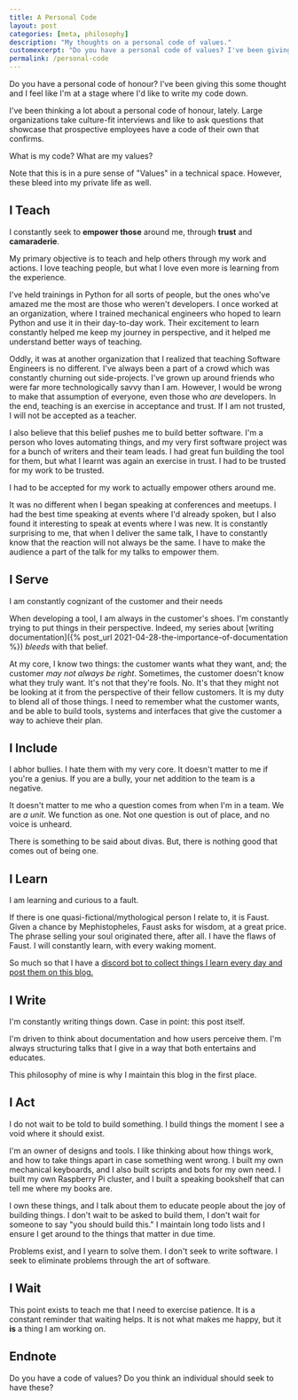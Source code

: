 ```yaml
---
title: A Personal Code
layout: post
categories: [meta, philosophy]
description: "My thoughts on a personal code of values."
customexcerpt: "Do you have a personal code of values? I've been giving this some thought and I feel like I'm at a stage where I'd like to write my code down."
permalink: /personal-code
---
```


Do you have a personal code of honour? I've been giving this some thought and I
feel like I'm at a stage where I'd like to write my code down.

I've been thinking a lot about a personal code of honour, lately. Large
organizations take culture-fit interviews and like to ask questions that
showcase that prospective employees have a code of their own that confirms.

What is my code? What are my values?

Note that this is in a pure sense of "Values" in a technical space. However,
these bleed into my private life as well.

## I Teach

I constantly seek to **empower those** around me, through **trust** and
**camaraderie**.

My primary objective is to teach and help others through my work and actions. I
love teaching people, but what I love even more is learning from the
experience.

I've held trainings in Python for all sorts of people, but the ones who've
amazed me the most are those who weren't developers. I once worked at an
organization, where I trained mechanical engineers who hoped to learn Python
and use it in their day-to-day work. Their excitement to learn constantly
helped me keep my journey in perspective, and it helped me understand better
ways of teaching.

Oddly, it was at another organization that I realized that teaching Software
Engineers is no different. I've always been a part of a crowd which was
constantly churning out side-projects. I've grown up around friends who were
far more technologically savvy than I am. However, I would be wrong to make
that assumption of everyone, even those who *are* developers. In the end,
teaching is an exercise in acceptance and trust. If I am not trusted, I will
not be accepted as a teacher.

I also believe that this belief pushes me to build better software. I'm a
person who loves automating things, and my very first software project was for
a bunch of writers and their team leads. I had great fun building the tool for
them, but what I learnt was again an exercise in trust. I had to be trusted for
my work to be trusted.

I had to be accepted for my work to actually empower others around me.

It was no different when I began speaking at conferences and meetups. I had the
best time speaking at events where I'd already spoken, but I also found it
interesting to speak at events where I was new. It is constantly surprising to
me, that when I deliver the same talk, I have to constantly know that the
reaction will not always be the same. I have to make the audience a part of the
talk for my talks to empower them.

## I Serve

I am constantly cognizant of the customer and their needs

When developing a tool, I am always in the customer's shoes. I'm constantly
trying to put things in their perspective. Indeed, my series about [writing
documentation]({% post_url 2021-04-28-the-importance-of-documentation %})
*bleeds* with that belief.

At my core, I know two things: the customer wants what they want, and; the
customer *may not always be right*. Sometimes, the customer doesn't know what
they truly want. It's not that they're fools. No. It's that they might not be
looking at it from the perspective of their fellow customers. It is my duty to
blend all of those things. I need to remember what the customer wants, and
be able to build tools, systems and interfaces that give the customer a way to
achieve their plan.

## I Include

I abhor bullies. I hate them with my very core. It doesn't matter to me if
you're a genius.  If you are a bully, your net addition to the team is a
negative.

It doesn't matter to me who a question comes from when I'm in a team. We are *a
unit*.  We function as one. Not one question is out of place, and no voice is
unheard.

There is something to be said about divas. But, there is nothing good that
comes out of being one.

## I Learn

I am learning and curious to a fault.

If there is one quasi-fictional/mythological person I relate to, it is Faust.
Given a chance by Mephistopheles, Faust asks for wisdom, at a great price. The
phrase selling your soul originated there, after all. I have the flaws of
Faust. I will constantly learn, with every waking moment.

So much so that I have a [discord bot to collect things I learn every day and
post them on this blog.](https://stonecharioteer.com/til.html)

## I Write

I'm constantly writing things down. Case in point: this post itself.

I'm driven to think about documentation and how users perceive them. I'm always
structuring talks that I give in a way that both entertains and educates.

This philosophy of mine is why I maintain this blog in the first place.

## I Act

I do not wait to be told to build something. I build things the moment I see
a void where it should exist.

I'm an owner of designs and tools. I like thinking about how things work, and
how to take things apart in case something went wrong. I built my own
mechanical keyboards, and I also built scripts and bots for my own need. I
built my own Raspberry Pi cluster, and I built a speaking bookshelf that can
tell me where my books are.

I own these things, and I talk about them to educate people about the joy of
building things. I don't wait to be asked to build them, I don't wait for
someone to say "you should build this." I maintain long todo lists and I ensure
I get around to the things that matter in due time.

Problems exist, and I yearn to solve them. I don't seek to write software. I
seek to eliminate problems through the art of software.

## I Wait

This point exists to teach me that I need to exercise patience. It is a
constant reminder that waiting helps. It is not what makes me happy, but it
**is** a thing I am working on.

## Endnote

Do you have a code of values? Do you think an individual should seek to have these?

